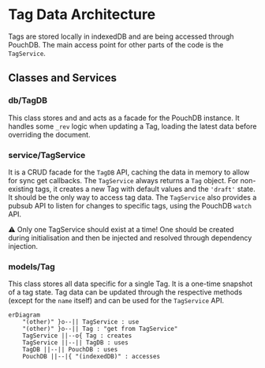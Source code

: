 # Tag Data Architecture

Tags are stored locally in indexedDB and are being accessed through PouchDB. The main access point for other parts of the code is the `TagService`.

## Classes and Services

### db/TagDB
This class stores and and acts as a facade for the PouchDB instance.
It handles some `_rev` logic when updating a Tag, loading the latest data before overriding the document.

### service/TagService
It is a CRUD facade for the `TagDB` API, caching the data in memory to allow for sync get callbacks.
The `TagService` always returns a `Tag` object.
For non-existing tags, it creates a new Tag with default values and the `'draft'` state.
It should be the only way to access tag data.
The `TagService` also provides a pubsub API to listen for changes to specific tags, using the PouchDB `watch` API.

⚠ Only one TagService should exist at a time! One should be created during initialisation and then be injected and resolved through dependency injection.

### models/Tag
This class stores all data specific for a single Tag. It is a one-time snapshot of a tag state.
Tag data can be updated through the respective methods (except for the `name` itself) and can be used for the `TagService` API.

```mermaid
erDiagram
    "(other)" }o--|| TagService : use
    "(other)" }o--|| Tag : "get from TagService"
    TagService ||--o{ Tag : creates
    TagService ||--|| TagDB : uses
    TagDB ||--|| PouchDB : uses
    PouchDB ||--|{ "(indexedDB)" : accesses
```